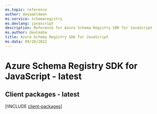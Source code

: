 ```yaml
---
ms.topic: reference
author: deyaaeldeen
ms.service: schemaregistry
ms.devlang: javascript
description: Reference for Azure Schema Registry SDK for JavaScript
ms.author: dealmaha
title: Azure Schema Registry SDK for JavaScript
ms.data: 09/28/2022
---
```

# Azure Schema Registry SDK for JavaScript - latest

## Client packages - latest
[!INCLUDE [client-packages](schema-registry-client-index.md)]